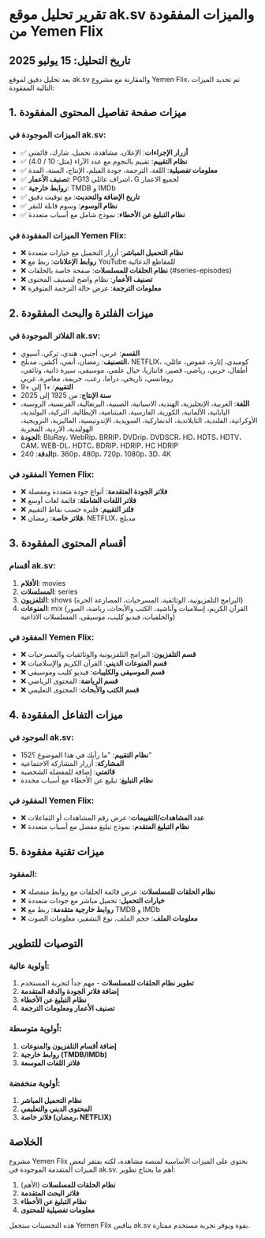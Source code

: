 # تقرير تحليل موقع ak.sv والميزات المفقودة من Yemen Flix

## تاريخ التحليل: 15 يوليو 2025

بعد تحليل دقيق لموقع ak.sv والمقارنة مع مشروع Yemen Flix، تم تحديد الميزات التالية المفقودة:

## 1. ميزات صفحة تفاصيل المحتوى المفقودة

### الميزات الموجودة في ak.sv:
- ✅ **أزرار الإجراءات**: الإعلان، مشاهدة، تحميل، شارك، قائمتي
- ✅ **نظام التقييم**: تقييم بالنجوم مع عدد الآراء (مثل: 10 / 4.0)
- ✅ **معلومات تفصيلية**: اللغة، الترجمة، جودة الفيلم، الإنتاج، السنة، المدة
- ✅ **تصنيف الأعمار**: PG13 اشراف عائلي، G لجميع الاعمار
- ✅ **روابط خارجية**: TMDB و IMDb
- ✅ **تاريخ الإضافة والتحديث**: مع توقيت دقيق
- ✅ **نظام الوسوم**: وسوم قابلة للنقر
- ✅ **نظام التبليغ عن الأخطاء**: نموذج شامل مع أسباب متعددة

### الميزات المفقودة في Yemen Flix:
- ❌ **نظام التحميل المباشر**: أزرار التحميل مع خيارات متعددة
- ❌ **روابط الإعلانات**: ربط مع YouTube للمقاطع الدعائية
- ❌ **نظام الحلقات للمسلسلات**: صفحة خاصة بالحلقات (#series-episodes)
- ❌ **تصنيف الأعمار**: نظام واضح لتصنيف المحتوى
- ❌ **معلومات الترجمة**: عرض حالة الترجمة المتوفرة

## 2. ميزات الفلترة والبحث المفقودة

### الفلاتر الموجودة في ak.sv:
- **القسم**: عربي، أجنبي، هندي، تركي، آسيوي
- **التصنيف**: رمضان، أنمي، أكشن، مدبلج، NETFLIX، كوميدي، إثارة، غموض، عائلي، أطفال، حربي، رياضي، قصير، فانتازيا، خيال علمي، موسيقى، سيرة ذاتية، وثائقي، رومانسي، تاريخي، دراما، رعب، جريمة، مغامرة، غربي
- **التقييم**: +1 إلى +9
- **سنة الإنتاج**: من 1925 إلى 2025
- **اللغة**: العربية، الإنجليزية، الهندية، الاسبانية، الصينية، البرتغالية، الفرنسية، الروسية، اليابانية، الألمانية، الكورية، الفارسية، الفيتنامية، الإيطالية، التركية، البولندية، الأوكرانية، الفلندية، التايلاندية، الدنماركية، السويدية، الإندونيسية، الماليزية، النرويجية، الهولندية، الاردية، المجرية
- **الجودة**: BluRay، WebRip، BRRIP، DVDrip، DVDSCR، HD، HDTS، HDTV، CAM، WEB-DL، HDTC، BDRIP، HDRIP، HC HDRIP
- **الدقة**: 240p، 360p، 480p، 720p، 1080p، 3D، 4K

### المفقود في Yemen Flix:
- ❌ **فلاتر الجودة المتقدمة**: أنواع جودة متعددة ومفصلة
- ❌ **فلاتر اللغات الشاملة**: قائمة لغات أوسع
- ❌ **فلتر التقييم**: فلترة حسب نقاط التقييم
- ❌ **فلاتر خاصة**: رمضان، NETFLIX، مدبلج

## 3. أقسام المحتوى المفقودة

### أقسام ak.sv:
1. **الأفلام**: movies
2. **المسلسلات**: series  
3. **التلفزيون**: shows (البرامج التلفزيونية، الوثائقية، المسرحيات، المصارعة الحرة)
4. **المنوعات**: mix (القرآن الكريم، إسلاميات وأناشيد، الكتب والأبحاث، رياضة، الصور والخلفيات، فيديو كليب، موسيقى، المسلسلات الاذاعية)

### المفقود في Yemen Flix:
- ❌ **قسم التلفزيون**: البرامج التلفزيونية والوثائقيات والمسرحيات
- ❌ **قسم المنوعات الديني**: القرآن الكريم والإسلاميات
- ❌ **قسم الموسيقى والكليبات**: فيديو كليب وموسيقى
- ❌ **قسم الرياضة**: المحتوى الرياضي
- ❌ **قسم الكتب والأبحاث**: المحتوى التعليمي

## 4. ميزات التفاعل المفقودة

### الموجود في ak.sv:
- **نظام التقييم**: "ما رأيك في هذا الموضوع ؟152"
- **المشاركة**: أزرار المشاركة الاجتماعية
- **قائمتي**: إضافة للمفضلة الشخصية
- **نظام التبليغ**: تبليغ عن الأخطاء مع أسباب محددة

### المفقود في Yemen Flix:
- ❌ **عدد المشاهدات/التقييمات**: عرض رقم المشاهدات أو التفاعلات
- ❌ **نظام التبليغ المتقدم**: نموذج تبليغ مفصل مع أسباب متعددة

## 5. ميزات تقنية مفقودة

### المفقود:
- ❌ **نظام الحلقات للمسلسلات**: عرض قائمة الحلقات مع روابط منفصلة
- ❌ **خيارات التحميل**: تحميل مباشر مع جودات متعددة
- ❌ **روابط خارجية متقدمة**: ربط مع TMDB و IMDb
- ❌ **معلومات الملف**: حجم الملف، نوع التشفير، معلومات الصوت

## التوصيات للتطوير

### أولوية عالية:
1. **تطوير نظام الحلقات للمسلسلات** - مهم جداً لتجربة المستخدم
2. **إضافة فلاتر الجودة والدقة المتقدمة** 
3. **نظام التبليغ عن الأخطاء**
4. **تصنيف الأعمار ومعلومات الترجمة**

### أولوية متوسطة:
1. **إضافة أقسام التلفزيون والمنوعات**
2. **روابط خارجية (TMDB/IMDb)**
3. **فلاتر اللغات الموسعة**

### أولوية منخفضة:
1. **نظام التحميل المباشر**
2. **المحتوى الديني والتعليمي**
3. **فلاتر خاصة (رمضان، NETFLIX)**

## الخلاصة

مشروع Yemen Flix يحتوي على الميزات الأساسية لمنصة مشاهدة، لكنه يفتقر لبعض الميزات المتقدمة الموجودة في ak.sv. أهم ما يحتاج تطوير:

1. **نظام الحلقات للمسلسلات** (الأهم)
2. **فلاتر البحث المتقدمة**
3. **نظام التبليغ عن الأخطاء**
4. **معلومات تفصيلية للمحتوى**

هذه التحسينات ستجعل Yemen Flix ينافس ak.sv بقوة ويوفر تجربة مستخدم ممتازة.